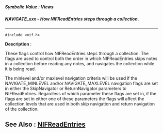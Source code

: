 ##### Symbolic Value : Views
##### NAVIGATE_xxx - How NIFReadEntries steps through a collection.
---
```
#include <nif.h>
```
**Description :**

These flags control how NIFReadEntries steps through a collection. The flags 
are used to control both the order in which NIFReadEntries skips notes in a 
collection before reading any notes, and navigates the collection while it is 
being read.

The minlevel and/or maxlevel navigation criteria will be used if the 
NAVIGATE_MINLEVEL and/or NAVIGATE_MAXLEVEL navigation flags are set in either 
the SkipNavigator or ReturnNavigator parameters to NIFReadEntries.  Regardless 
of which parameter these flags are set in, if the flags are set in either one 
of these parameters the flags will affect the collection levels that are used 
in both skip navigation and return navigation of the collection.

**See Also :**
[NIFReadEntries](/reference/Func/NIFReadEntries)
---
